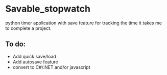 # Savable_stopwatch
python timer application with save feature for tracking the time it takes me to complete a project.
## To do:
- Add quick save/load
- Add autosave feature
- convert to C#/.NET and/or javascript
